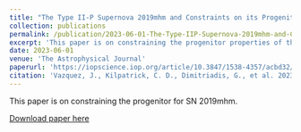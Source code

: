 ```yaml
---
title: "The Type II-P Supernova 2019mhm and Constraints on its Progenitor System"
collection: publications
permalink: /publication/2023-06-01-The-Type-IIP-Supernova-2019mhm-and-Constraints-on-its-Progenitor-System
excerpt: 'This paper is on constraining the progenitor properties of the supernova 2019mhm. '
date: 2023-06-01
venue: 'The Astrophysical Journal'
paperurl: 'https://iopscience.iop.org/article/10.3847/1538-4357/acbd32/pdf'
citation: 'Vazquez, J., Kilpatrick, C. D., Dimitriadis, G., et al. 2023, ApJ, 949, 75, doi: 10.3847/1538-4357/acbd32'
---
```

This paper is on constraining the progenitor for SN 2019mhm. 

[Download paper here](https://iopscience.iop.org/article/10.3847/1538-4357/acbd32/pdf)

